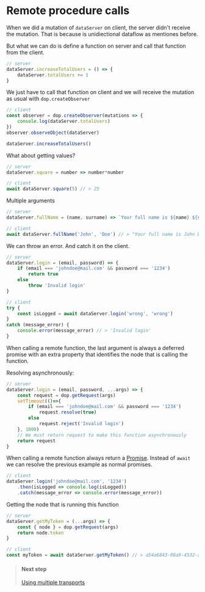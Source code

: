 
# Remote procedure calls

When we did a mutation of `dataServer` on client, the server didn't receive the mutation. That is because is unidiectional dataflow as mentiones before.

But what we can do is define a function on server and call that function from the client.



```js
// server
dataServer.increaseTotalUsers = () => {
    dataServer.totalUsers += 1
}
```

We just have to call that function on client and we will receive the mutation as usual with `dop.createObserver`

```js
// client
const observer = dop.createObserver(mutations => {
    console.log(dataServer.totalUsers)
})
observer.observeObject(dataServer)

dataServer.increaseTotalUsers()
```


What about getting values?

```js
// server
dataServer.square = number => number*number

// client
await dataServer.square(5) // > 25
```


Multiple arguments

```js
// server
dataServer.fullName = (name, surname) => `Your full name is ${name} ${surname}`

// client
await dataServer.fullName('John', 'Doe') // > "Your full name is John Doe"
```




We can throw an error. And catch it on the client.

```js
// server
dataServer.login = (email, password) => {
    if (email === 'johndoe@mail.com' && password === '1234')
        return true
    else
        throw 'Invalid login'
}

// client
try {
    const isLogged = await dataServer.login('wrong', 'wrong')
}
catch (message_error) {
    console.error(message_error) // > 'Invalid login'
}
```

When calling a remote function, the last argument is always a deferred promise with an extra property that identifies the node that is calling the function.

Resolving asynchronously:

```js
// server
dataServer.login = (email, password, ...args) => {
    const request = dop.getRequest(args)
    setTimeout(()=>{
        if (email === 'johndoe@mail.com' && password === '1234')
            request.resolve(true)
        else
            request.reject('Invalid login')
    }, 1000)
    // We must return request to make this function asynchronously
    return request
}
```



When calling a remote function always return a [Promise](https://developer.mozilla.org/en/docs/Web/JavaScript/Reference/Global_Objects/Promise). Instead of `await` we can resolve the previous example as normal promises.

```js
// client
dataServer.login('johndoe@mail.com', '1234')
    .then(isLogged => console.log(isLogged))
    .catch(message_error => console.error(message_error))
```




Getting the node that is running this function

```js
// server
dataServer.getMyToken = (...args) => {
    const { node } = dop.getRequest(args) 
    return node.token
}

// client
const myToken = await dataServer.getMyToken() // > a54a6843-08a9-4332-a365-0c86aa4fe0b5
```




> #### Next step
> [Using multiple transports](/guide/javascript/using-multiple-transports)

